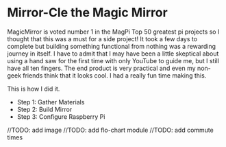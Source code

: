 # Mirror-Cle the Magic Mirror
MagicMirror is voted number 1 in the MagPi Top 50 greatest pi projects so I thought that this was a must for a side project!
It took a few days to complete but building something functional from nothing was a rewarding journey in itself. I have to admit that I may have been a little skeptical about using a hand saw for the first time with only YouTube to guide me, but I still have all ten fingers. The end product is very practical and even my non-geek friends think that it looks cool. I had a really fun time making this. 

This is how I did it.  

* Step 1: Gather Materials
* Step 2: Build Mirror
* Step 3: Configure Raspberry Pi

//TODO: add image
//TODO: add flo-chart module
//TODO: add commute times

 
